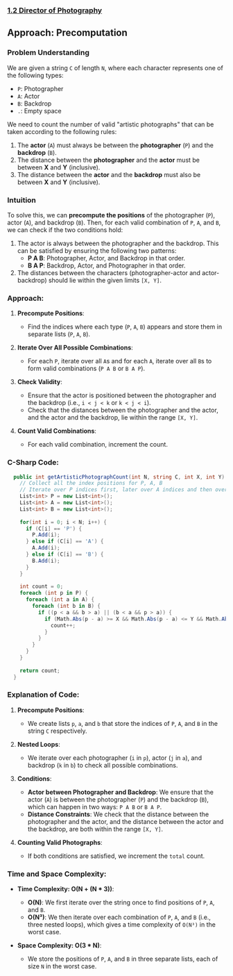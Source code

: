 ### [1.2 Director of Photography](https://www.metacareers.com/profile/coding_puzzles?puzzle=870874083549040)

## Approach: Precomputation

### Problem Understanding
We are given a string `C` of length `N`, where each character represents one of the following types:
- `P`: Photographer
- `A`: Actor
- `B`: Backdrop
- `.`: Empty space

We need to count the number of valid "artistic photographs" that can be taken according to the following rules:
1. The **actor** (`A`) must always be between the **photographer** (`P`) and the **backdrop** (`B`).
2. The distance between the **photographer** and the **actor** must be between **X** and **Y** (inclusive).
3. The distance between the **actor** and the **backdrop** must also be between **X** and **Y** (inclusive).

### Intuition
To solve this, we can **precompute the positions** of the photographer (`P`), actor (`A`), and backdrop (`B`). Then, for each valid combination of `P`, `A`, and `B`, we can check if the two conditions hold:
1. The actor is always between the photographer and the backdrop. This can be satisfied by ensuring the following two patterns:
   - **P A B**: Photographer, Actor, and Backdrop in that order.
   - **B A P**: Backdrop, Actor, and Photographer in that order.
2. The distances between the characters (photographer-actor and actor-backdrop) should lie within the given limits `[X, Y]`.

### Approach:
1. **Precompute Positions**: 
   - Find the indices where each type (`P`, `A`, `B`) appears and store them in separate lists (`P`, `A`, `B`).
2. **Iterate Over All Possible Combinations**: 
   - For each `P`, iterate over all `A`s and for each `A`, iterate over all `B`s to form valid combinations (`P A B` or `B A P`).
3. **Check Validity**:
   - Ensure that the actor is positioned between the photographer and the backdrop (i.e., `i < j < k` or `k < j < i`).
   - Check that the distances between the photographer and the actor, and the actor and the backdrop, lie within the range `[X, Y]`.

4. **Count Valid Combinations**:
   - For each valid combination, increment the count.

### C-Sharp Code:

```csharp
  public int getArtisticPhotographCount(int N, string C, int X, int Y) {
    // Collect all the index positions for P, A, B
    // Iterate over P indices first, later over A indices and then over B indices
    List<int> P = new List<int>();
    List<int> A = new List<int>();
    List<int> B = new List<int>();
    
    for(int i = 0; i < N; i++) {
      if (C[i] == 'P') {
        P.Add(i);
      } else if (C[i] == 'A') {
        A.Add(i);
      } else if (C[i] == 'B') {
        B.Add(i);
      }
    }
    
    int count = 0;
    foreach (int p in P) {
      foreach (int a in A) {
        foreach (int b in B) {
          if ((p < a && b > a) || (b < a && p > a)) {
            if (Math.Abs(p - a) >= X && Math.Abs(p - a) <= Y && Math.Abs(a - b) >= X && Math.Abs(a - b) <= Y) {
              count++;
            } 
          }
        }
      }
    }
    
    return count;
  }
```

### Explanation of Code:
1. **Precompute Positions**:
   - We create lists `p`, `a`, and `b` that store the indices of `P`, `A`, and `B` in the string `C` respectively.
   
2. **Nested Loops**:
   - We iterate over each photographer (`i` in `p`), actor (`j` in `a`), and backdrop (`k` in `b`) to check all possible combinations.

3. **Conditions**:
   - **Actor between Photographer and Backdrop**: We ensure that the actor (`A`) is between the photographer (`P`) and the backdrop (`B`), which can happen in two ways: `P A B` or `B A P`.
   - **Distance Constraints**: We check that the distance between the photographer and the actor, and the distance between the actor and the backdrop, are both within the range `[X, Y]`.

4. **Counting Valid Photographs**:
   - If both conditions are satisfied, we increment the `total` count.

### Time and Space Complexity:
- **Time Complexity: O(N + (N * 3))**:
   - **O(N)**: We first iterate over the string once to find positions of `P`, `A`, and `B`.
   - **O(N³)**: We then iterate over each combination of `P`, `A`, and `B` (i.e., three nested loops), which gives a time complexity of `O(N³)` in the worst case.
   
- **Space Complexity: O(3 * N)**:
   - We store the positions of `P`, `A`, and `B` in three separate lists, each of size `N` in the worst case.